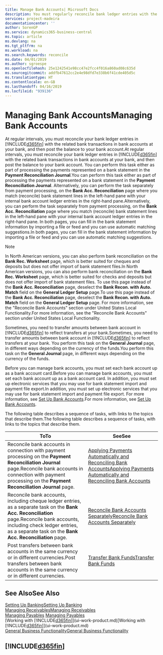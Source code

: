 ```yaml
---
title: Manage Bank Accounts| Microsoft Docs
description: You must regularly reconcile bank ledger entries with the related bank transactions in your bank accounts.
services: project-madeira
documentationcenter: ''
author: SorenGP
ms.service: dynamics365-business-central
ms.topic: article
ms.devlang: na
ms.tgt_pltfrm: na
ms.workload: na
ms.search.keywords: reconcile
ms.date: 04/01/2019
ms.author: sgroespe
ms.openlocfilehash: 25e1242541e98cc47e2fcc4f016a860ad08c635d
ms.sourcegitcommit: addfb47612cc2e4e98dfd7e338b6f41cde405d5c
ms.translationtype: HT
ms.contentlocale: en-GB
ms.lasthandoff: 04/16/2019
ms.locfileid: "939136"
---
```

# <a name="managing-bank-accounts"></a><span data-ttu-id="81449-103">Managing Bank Accounts</span><span class="sxs-lookup"><span data-stu-id="81449-103">Managing Bank Accounts</span></span>
<span data-ttu-id="81449-104">At regular intervals, you must reconcile your bank ledger entries in [!INCLUDE[d365fin](includes/d365fin_md.md)] with the related bank transactions in bank accounts at your bank, and then post the balance to your bank account.</span><span class="sxs-lookup"><span data-stu-id="81449-104">At regular intervals, you must reconcile your bank ledger entries in [!INCLUDE[d365fin](includes/d365fin_md.md)] with the related bank transactions in bank accounts at your bank, and then post the balance to your bank account.</span></span> <span data-ttu-id="81449-105">You can perform this task either as part of processing the payments represented on a bank statement in the **Payment Reconciliation Journal**.</span><span class="sxs-lookup"><span data-stu-id="81449-105">You can perform this task either as part of processing the payments represented on a bank statement in the **Payment Reconciliation Journal**.</span></span> <span data-ttu-id="81449-106">Alternatively, you can perform the task separately from payment processing, on the **Bank Acc. Reconciliation** page where you match (reconcile) bank statement lines in the left-hand pane with your internal bank account ledger entries in the right-hand pane.</span><span class="sxs-lookup"><span data-stu-id="81449-106">Alternatively, you can perform the task separately from payment processing, on the **Bank Acc. Reconciliation** page where you match (reconcile) bank statement lines in the left-hand pane with your internal bank account ledger entries in the right-hand pane.</span></span> <span data-ttu-id="81449-107">In both pages, you can fill in the bank statement information by importing a file or feed and you can use automatic matching suggestions.</span><span class="sxs-lookup"><span data-stu-id="81449-107">In both pages, you can fill in the bank statement information by importing a file or feed and you can use automatic matching suggestions.</span></span>

> [!NOTE]  
> <span data-ttu-id="81449-108">In North American versions, you can also perform bank reconciliation on the **Bank Rec. Worksheet** page, which is better suited for cheques and deposits but does not offer import of bank statement files.</span><span class="sxs-lookup"><span data-stu-id="81449-108">In North American versions, you can also perform bank reconciliation on the **Bank Rec. Worksheet** page, which is better suited for checks and deposits but does not offer import of bank statement files.</span></span> <span data-ttu-id="81449-109">To use this page instead of the **Bank Acc. Reconciliation** page, deselect the **Bank Recon. with Auto. Match** field on the **General Ledger Setup** page.</span><span class="sxs-lookup"><span data-stu-id="81449-109">To use this page instead of the **Bank Acc. Reconciliation** page, deselect the **Bank Recon. with Auto. Match** field on the **General Ledger Setup** page.</span></span> <span data-ttu-id="81449-110">For more information, see the "Reconcile Bank Accounts" section under United States Local Functionality.</span><span class="sxs-lookup"><span data-stu-id="81449-110">For more information, see the "Reconcile Bank Accounts" section under United States Local Functionality.</span></span>

<span data-ttu-id="81449-111">Sometimes, you need to transfer amounts between bank account in [!INCLUDE[d365fin](includes/d365fin_md.md)] to reflect transfers at your bank.</span><span class="sxs-lookup"><span data-stu-id="81449-111">Sometimes, you need to transfer amounts between bank account in [!INCLUDE[d365fin](includes/d365fin_md.md)] to reflect transfers at your bank.</span></span> <span data-ttu-id="81449-112">You perform this task on the **General Journal** page, in different ways depending on the currency of the funds.</span><span class="sxs-lookup"><span data-stu-id="81449-112">You perform this task on the **General Journal** page, in different ways depending on the currency of the funds.</span></span>

<span data-ttu-id="81449-113">Before you can manage bank accounts, you must set each bank account up as a bank account card.</span><span class="sxs-lookup"><span data-stu-id="81449-113">Before you can manage bank accounts, you must set each bank account up as a bank account card.</span></span> <span data-ttu-id="81449-114">In addition, you must set up electronic services that you may use for bank statement import and payment file export.</span><span class="sxs-lookup"><span data-stu-id="81449-114">In addition, you must set up electronic services that you may use for bank statement import and payment file export.</span></span> <span data-ttu-id="81449-115">For more information, see [Set Up Bank Accounts](bank-setup-banking.md).</span><span class="sxs-lookup"><span data-stu-id="81449-115">For more information, see [Set Up Bank Accounts](bank-setup-banking.md).</span></span>

<span data-ttu-id="81449-116">The following table describes a sequence of tasks, with links to the topics that describe them.</span><span class="sxs-lookup"><span data-stu-id="81449-116">The following table describes a sequence of tasks, with links to the topics that describe them.</span></span>

| <span data-ttu-id="81449-117">To</span><span class="sxs-lookup"><span data-stu-id="81449-117">To</span></span> | <span data-ttu-id="81449-118">See</span><span class="sxs-lookup"><span data-stu-id="81449-118">See</span></span> |
| --- | --- |
| <span data-ttu-id="81449-119">Reconcile bank accounts in connection with payment processing on the **Payment Reconciliation Journal** page.</span><span class="sxs-lookup"><span data-stu-id="81449-119">Reconcile bank accounts in connection with payment processing on the **Payment Reconciliation Journal** page.</span></span> |[<span data-ttu-id="81449-120">Applying Payments Automatically and Reconciling Bank Accounts</span><span class="sxs-lookup"><span data-stu-id="81449-120">Applying Payments Automatically and Reconciling Bank Accounts</span></span>](receivables-apply-payments-auto-reconcile-bank-accounts.md) |
| <span data-ttu-id="81449-121">Reconcile bank accounts, including cheque ledger entries, as a separate task on the **Bank Acc. Reconciliation** page.</span><span class="sxs-lookup"><span data-stu-id="81449-121">Reconcile bank accounts, including check ledger entries, as a separate task on the **Bank Acc. Reconciliation** page.</span></span> |[<span data-ttu-id="81449-122">Reconcile Bank Accounts Separately</span><span class="sxs-lookup"><span data-stu-id="81449-122">Reconcile Bank Accounts Separately</span></span>](bank-how-reconcile-bank-accounts-separately.md) |
| <span data-ttu-id="81449-123">Post transfers between bank accounts in the same currency or in different currencies.</span><span class="sxs-lookup"><span data-stu-id="81449-123">Post transfers between bank accounts in the same currency or in different currencies.</span></span> |[<span data-ttu-id="81449-124">Transfer Bank Funds</span><span class="sxs-lookup"><span data-stu-id="81449-124">Transfer Bank Funds</span></span>](bank-how-transfer-bank-funds.md) |

## <a name="see-also"></a><span data-ttu-id="81449-125">See Also</span><span class="sxs-lookup"><span data-stu-id="81449-125">See Also</span></span>
[<span data-ttu-id="81449-126">Setting Up Banking</span><span class="sxs-lookup"><span data-stu-id="81449-126">Setting Up Banking</span></span>](bank-setup-banking.md)  
[<span data-ttu-id="81449-127">Managing Receivables</span><span class="sxs-lookup"><span data-stu-id="81449-127">Managing Receivables</span></span>](receivables-manage-receivables.md)  
<span data-ttu-id="81449-128">[Managing Payables](payables-manage-payables.md)  </span><span class="sxs-lookup"><span data-stu-id="81449-128">[Managing Payables](payables-manage-payables.md)  </span></span>  
<span data-ttu-id="81449-129">[Working with [!INCLUDE[d365fin](includes/d365fin_md.md)]](ui-work-product.md)</span><span class="sxs-lookup"><span data-stu-id="81449-129">[Working with [!INCLUDE[d365fin](includes/d365fin_md.md)]](ui-work-product.md)</span></span>  
[<span data-ttu-id="81449-130">General Business Functionality</span><span class="sxs-lookup"><span data-stu-id="81449-130">General Business Functionality</span></span>](ui-across-business-areas.md)  

## [!INCLUDE[d365fin](includes/free_trial_md.md)]  
 
